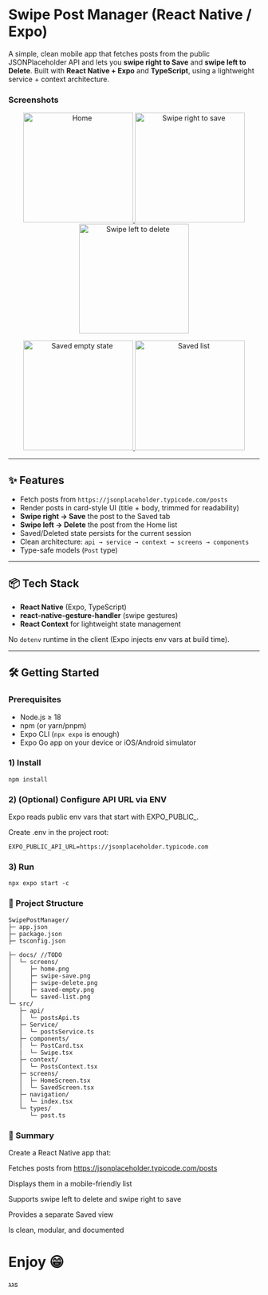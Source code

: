 # Swipe Post Manager (React Native / Expo)

A simple, clean mobile app that fetches posts from the public JSONPlaceholder API and lets you **swipe right to Save** and **swipe left to Delete**. Built with **React Native + Expo** and **TypeScript**, using a lightweight service + context architecture.


### Screenshots 

<p align="center">
  <!-- Screenshots -->
<p align="center">
  <a href="https://github.com/user-attachments/assets/dcca46a8-9a70-4169-bf46-1ed72e2724a0">
    <img src="https://github.com/user-attachments/assets/dcca46a8-9a70-4169-bf46-1ed72e2724a0" width="220" alt="Home" />
  </a>
  <a href="https://github.com/user-attachments/assets/80be861b-318a-4bcf-b76c-1d6c0323c1f9">
    <img src="https://github.com/user-attachments/assets/80be861b-318a-4bcf-b76c-1d6c0323c1f9" width="220" alt="Swipe right to save" />
  </a>
  <a href="https://github.com/user-attachments/assets/075f3fb7-93ae-457e-8483-addd973b3195">
    <img src="https://github.com/user-attachments/assets/075f3fb7-93ae-457e-8483-addd973b3195" width="220" alt="Swipe left to delete" />
  </a>
</p>

<p align="center">
  <a href="https://github.com/user-attachments/assets/1b5448f0-9546-419d-bbf5-73476c070a2a">
    <img src="https://github.com/user-attachments/assets/1b5448f0-9546-419d-bbf5-73476c070a2a" width="220" alt="Saved empty state" />
  </a>
  <a href="https://github.com/user-attachments/assets/428277cb-eb70-444e-ad4d-c30b253c8f90">
    <img src="https://github.com/user-attachments/assets/428277cb-eb70-444e-ad4d-c30b253c8f90" width="220" alt="Saved list" />
  </a>
</p>




</p>



---

## ✨ Features

- Fetch posts from `https://jsonplaceholder.typicode.com/posts`
- Render posts in card-style UI (title + body, trimmed for readability)
- **Swipe right → Save** the post to the Saved tab
- **Swipe left → Delete** the post from the Home list
- Saved/Deleted state persists for the current session
- Clean architecture: `api → service → context → screens → components`
- Type-safe models (`Post` type)

---

## 📦 Tech Stack

- **React Native** (Expo, TypeScript)
- **react-native-gesture-handler** (swipe gestures)
- **React Context** for lightweight state management

No `dotenv` runtime in the client (Expo injects env vars at build time).

---

## 🛠️ Getting Started

### Prerequisites

- Node.js ≥ 18
- npm (or yarn/pnpm)
- Expo CLI (`npx expo` is enough)
- Expo Go app on your device or iOS/Android simulator

### 1) Install

```
npm install
```
### 2) (Optional) Configure API URL via ENV

Expo reads public env vars that start with EXPO_PUBLIC_.

Create .env in the project root:

```
EXPO_PUBLIC_API_URL=https://jsonplaceholder.typicode.com
```
### 3) Run

```
npx expo start -c
```
### 📁 Project Structure
```
SwipePostManager/
├─ app.json
├─ package.json
├─ tsconfig.json
     
├─ docs/ //TODO
│  └─ screens/
│     ├─ home.png
│     ├─ swipe-save.png
│     ├─ swipe-delete.png
│     ├─ saved-empty.png
│     └─ saved-list.png
└─ src/
   ├─ api/
   │  └─ postsApi.ts          
   ├─ Service/
   │  └─ postsService.ts       
   ├─ components/
   │  └─ PostCard.tsx
   |  └─ Swipe.tsx
   ├─ context/
   │  └─ PostsContext.tsx     
   ├─ screens/
   │  ├─ HomeScreen.tsx        
   │  └─ SavedScreen.tsx       
   ├─ navigation/
   │  └─ index.tsx     
   └─ types/
      └─ post.ts               

```
### 📝 Summary
Create a React Native app that:

Fetches posts from https://jsonplaceholder.typicode.com/posts

Displays them in a mobile-friendly list

Supports swipe left to delete and swipe right to save

Provides a separate Saved view

Is clean, modular, and documented


# Enjoy :grin:
גגs








